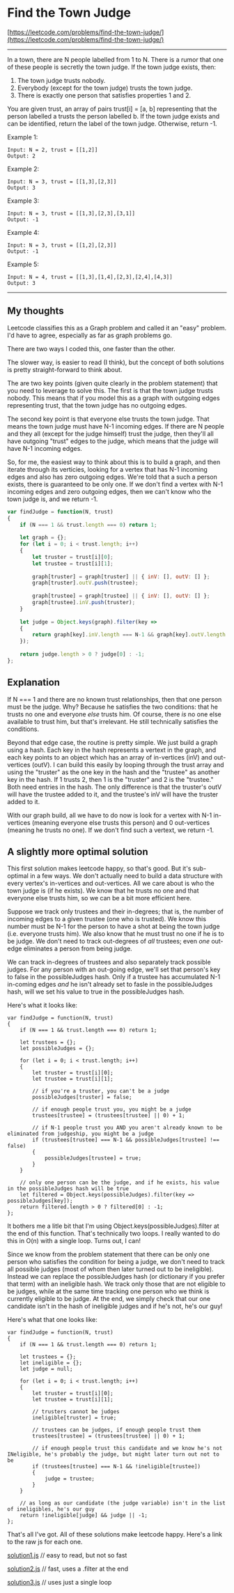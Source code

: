 # Find the Town Judge

[https://leetcode.com/problems/find-the-town-judge/](https://leetcode.com/problems/find-the-town-judge/)

---
In a town, there are N people labelled from 1 to N.  There is a rumor that one of these people is secretly the town judge.
If the town judge exists, then:

1. The town judge trusts nobody.
2. Everybody (except for the town judge) trusts the town judge.
3. There is exactly one person that satisfies properties 1 and 2.

You are given trust, an array of pairs trust[i] = [a, b] representing that the person labelled a trusts the person labelled b.
If the town judge exists and can be identified, return the label of the town judge.  Otherwise, return -1.

Example 1:
```
Input: N = 2, trust = [[1,2]]
Output: 2
```

Example 2:
```
Input: N = 3, trust = [[1,3],[2,3]]
Output: 3
```

Example 3:
```
Input: N = 3, trust = [[1,3],[2,3],[3,1]]
Output: -1
```

Example 4:
```
Input: N = 3, trust = [[1,2],[2,3]]
Output: -1
```

Example 5:
```
Input: N = 4, trust = [[1,3],[1,4],[2,3],[2,4],[4,3]]
Output: 3
```
---

## My thoughts

Leetcode classifies this as a Graph problem and called it an "easy" problem.  I'd have to agree, especially as far as graph problems go.

There are two ways I coded this, one faster than the other.

The slower way, is easier to read (I think), but the concept of both solutions is pretty straight-forward to think about.

The are two key points (given quite clearly in the problem statement) that you need to leverage to solve this.  The first is that the town judge trusts nobody.  This means that if you model this as a graph with outgoing edges representing trust, that the town judge has no outgoing edges.

The second key point is that everyone else trusts the town judge. That means the town judge must have N-1 incoming edges. If there are N people and they all (except for the judge himself) trust the judge, then they'll all have outgoing "trust" edges to the judge, which means that the judge will have N-1 incoming edges.

So, for me, the easiest way to think about this is to build a graph, and then iterate through its verticies, looking for a vertex that has N-1 incoming edges and also has zero outgoing edges.  We're told that a such a person exists, there is guaranteed to be only one.  If we don't find a vertex with N-1 incoming edges and zero outgoing edges, then we can't know who the town judge is, and we return -1.

```javascript
var findJudge = function(N, trust)
{
    if (N === 1 && trust.length === 0) return 1;
    
    let graph = {};
    for (let i = 0; i < trust.length; i++)
    {
        let truster = trust[i][0];
        let trustee = trust[i][1];
        
        graph[truster] = graph[truster] || { inV: [], outV: [] };
        graph[truster].outV.push(trustee);
        
        graph[trustee] = graph[trustee] || { inV: [], outV: [] };
        graph[trustee].inV.push(truster);
    }
    
    let judge = Object.keys(graph).filter(key =>
    {
        return graph[key].inV.length === N-1 && graph[key].outV.length === 0;
    });
    
    return judge.length > 0 ? judge[0] : -1;
};
```

## Explanation

If N === 1 and there are no known trust relationships, then that one person must be the judge. Why? Because he satisfies the two conditions: that he trusts no one and everyone *else* trusts him. Of course, there *is* no one else available to trust him, but that's irrelevant. He still technically satisfies the conditions.

Beyond that edge case, the routine is pretty simple.  We just build a graph using a hash. Each key in the hash represents a vertext in the graph, and each key points to an object which has an array of in-vertices (inV) and out-vertices (outV).  I can build this easily by looping through the trust array and using the "truster" as the one key in the hash and the "trustee" as another key in the hash.  If 1 trusts 2, then 1 is the "truster" and 2 is the "trustee."  Both need entries in the hash. The only difference is that the truster's outV will have the trustee added to it, and the trustee's inV will have the truster added to it.  

With our graph build, all we have to do now is look for a vertex with N-1 in-vertices (meaning everyone else trusts this person) and 0 out-vertices (meaning he trusts no one).  If we don't find such a vertext, we return -1.

## A slightly more optimal solution

This first solution makes leetcode happy, so that's good.  But it's sub-optimal in a few ways.  We don't actually need to build a data structure with every vertex's in-vertices and out-vertices.  All we care about is who the town judge is (if he exists).  We know that he trusts no one and that everyone else trusts him, so we can be a bit more efficient here.

Suppose we track only trustees and their in-degrees; that is, the number of incoming edges to a given trustee (one who is trusted).  We know this number must be N-1 for the person to have a shot at being the town judge (i.e. everyone trusts him).  We also know that he must trust no one if he is to be judge. We don't need to track out-degrees of *all* trustees; even *one* out-edge eliminates a person from being judge. 

We can track in-degrees of trustees and also separately track possible judges. For any person with an out-going edge, we'll set that person's key to false in the possibleJudges hash.  Only if a trustee has accumulated N-1 in-coming edges *and* he isn't already set to fasle in the possibleJudges hash, will we set his value to true in the possibleJudges hash.

Here's what it looks like:

```
var findJudge = function(N, trust)
{
    if (N === 1 && trust.length === 0) return 1;
    
    let trustees = {};
    let possibleJudges = {};
    
    for (let i = 0; i < trust.length; i++)
    {
        let truster = trust[i][0];
        let trustee = trust[i][1];
        
        // if you're a truster, you can't be a judge
        possibleJudges[truster] = false;

        // if enough people trust you, you might be a judge
        trustees[trustee] = (trustees[trustee] || 0) + 1;
        
        // if N-1 people trust you AND you aren't already known to be eliminated from judgeship, you might be a judge
        if (trustees[trustee] === N-1 && possibleJudges[trustee] !== false)
        {
            possibleJudges[trustee] = true;
        }
    }
    
    // only one person can be the judge, and if he exists, his value in the possibleJudges hash will be true
    let filtered = Object.keys(possibleJudges).filter(key => possibleJudges[key]);
    return filtered.length > 0 ? filtered[0] : -1;    
};
```

It bothers me a litle bit that I'm using Object.keys(possibleJudges).filter at the end of this function.  That's technically two loops.  I really wanted to do this in O(n) with a single loop.  Turns out, I can!

Since we know from the problem statement that there can be only one person who satisfies the condition for being a judge, we don't need to track all possible judges (most of whom then later turned out to be ineligible).  Instead we can replace the possibleJudges hash (or dictionary if you prefer that term) with an ineligible hash.  We track only those that are not eligible to be judges, while at the same time tracking one person who we think is currently eligible to be judge.  At the end, we simply check that our one candidate isn't in the hash of ineligible judges and if he's not, he's our guy!

Here's what that one looks like:

```
var findJudge = function(N, trust)
{
    if (N === 1 && trust.length === 0) return 1;
    
    let trustees = {};
    let ineligible = {};
    let judge = null;
    
    for (let i = 0; i < trust.length; i++)
    {
        let truster = trust[i][0];
        let trustee = trust[i][1];
        
        // trusters cannot be judges
        ineligible[truster] = true;

        // trustees can be judges, if enough people trust them
        trustees[trustee] = (trustees[trustee] || 0) + 1;
        
        // if enough people trust this candidate and we know he's not INeligible, he's probably the judge, but might later turn out not to be
        if (trustees[trustee] === N-1 && !ineligible[trustee])
        {
            judge = trustee;
        }
    }
    
    // as long as our candidate (the judge variable) isn't in the list of ineligibles, he's our guy
    return !ineligible[judge] && judge || -1;   
};
```
That's all I've got.  All of these solutions make leetcode happy.  Here's a link to the raw js for each one.

[solution1.js](solution1.js) // easy to read, but not so fast

[solution2.js](solution2.js) // fast, uses a .filter at the end

[solution3.js](solution3.js) // uses just a single loop

